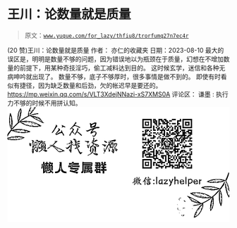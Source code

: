 # 王川：论数量就是质量

> 原文：[`www.yuque.com/for_lazy/thfiu8/trorfumq27n7ec4r`](https://www.yuque.com/for_lazy/thfiu8/trorfumq27n7ec4r)

<ne-h2 id="70f5ee38" data-lake-id="70f5ee38"><ne-heading-ext><ne-heading-anchor></ne-heading-anchor><ne-heading-fold></ne-heading-fold></ne-heading-ext><ne-heading-content><ne-text id="u30ec4635">(20 赞)王川：论数量就是质量</ne-text></ne-heading-content></ne-h2> <ne-p id="u2afb4dae" data-lake-id="u2afb4dae"><ne-text id="u71449bb8">作者： 亦仁的收藏夹</ne-text></ne-p> <ne-p id="u8d2fc847" data-lake-id="u8d2fc847"><ne-text id="u0d1fe41f">日期：2023-08-10</ne-text></ne-p> <ne-p id="u405b2662" data-lake-id="u405b2662"><ne-text id="u5968494c">最大的误区是，明明是数量不够的问题，因为错误地以为瓶颈在于质量，幻想在不增加数量的前提下，用某种奇技淫巧，偷工减料达到目的。</ne-text></ne-p> <ne-p id="u8dfae4ce" data-lake-id="u8dfae4ce"><ne-text id="u37f32723">这时候玄学，迷信和各种无病呻吟就出现了。</ne-text></ne-p> <ne-p id="u93aed447" data-lake-id="u93aed447"><ne-text id="u1f244cc6">数量不够，底子不够厚时，很多事情是做不到的。</ne-text></ne-p> <ne-p id="u46f39377" data-lake-id="u46f39377"><ne-text id="u4ccb9fa8">即使有时看似有捷径，因为缺乏数量和后劲，欠的帐迟早是要还的。</ne-text></ne-p> <ne-p id="u60714e10" data-lake-id="u60714e10">[<ne-text id="u327e0f26">https://mp.weixin.qq.com/s/VLT3XdejNNazi-xS7XMS0A</ne-text>](https://mp.weixin.qq.com/s/VLT3XdejNNazi-xS7XMS0A)</ne-p> <ne-hole id="ud4bcfa94" data-lake-id="ud4bcfa94"><ne-card data-card-name="hr" data-card-type="block" id="GkxzC" data-event-boundary="card"><ne-p id="u603e26b6" data-lake-id="u603e26b6"><ne-text id="ue196913e">评论区：</ne-text></ne-p> <ne-p id="u85458a80" data-lake-id="u85458a80"><ne-text id="u11a10512">谦墨 : 执行力不够的时候不用拼认知。</ne-text></ne-p> <ne-p id="u5208b64d" data-lake-id="u5208b64d"><ne-card data-card-name="image" data-card-type="inline" id="ybXWL" data-event-boundary="card">![](img/894d30a529e7c37bcd3392323c99941c.png)  <ne-hole id="u1f7b4a79" data-lake-id="u1f7b4a79"><ne-card data-card-name="hr" data-card-type="block" id="iSlcX" data-event-boundary="card"></ne-card></ne-hole></ne-card></ne-p></ne-card></ne-hole>